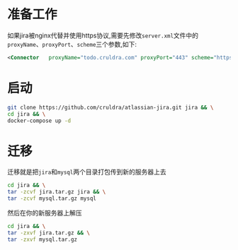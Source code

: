 # 准备工作
如果jira被nginx代替并使用https协议,需要先修改``server.xml``文件中的``proxyName``、``proxyPort``、``scheme``三个参数,如下:
```xml
<Connector   proxyName="todo.cruldra.com" proxyPort="443" scheme="https"  />
```
# 启动
```bash
git clone https://github.com/cruldra/atlassian-jira.git jira && \
cd jira && \
docker-compose up -d
```

# 迁移
迁移就是把``jira``和``mysql``两个目录打包传到新的服务器上去
```bash
cd jira && \
tar -zcvf jira.tar.gz jira && \
tar -zcvf mysql.tar.gz mysql
```
然后在你的新服务器上解压
```bash
cd jira && \
tar -zxvf jira.tar.gz && \
tar -zxvf mysql.tar.gz
```